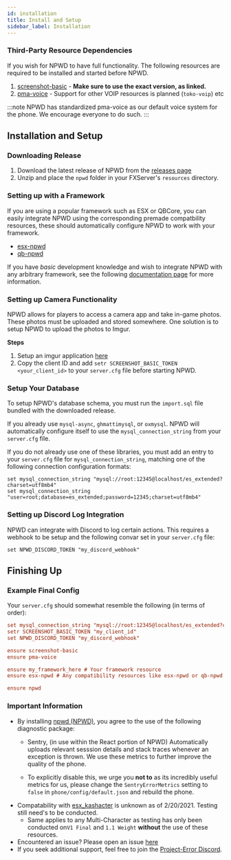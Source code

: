 ```yaml
---
id: installation
title: Install and Setup
sidebar_label: Installation
---
```


### Third-Party Resource Dependencies
If you wish for NPWD to have full functionality. The following resources are required to be
installed and started before NPWD.

1. [screenshot-basic](https://github.com/project-error/screenshot-basic) - **Make sure to use the exact version, as linked.**
2. [pma-voice](https://github.com/AvarianKnight/pma-voice) - Support for other VOIP resources is planned (`toko-voip`) etc

:::note
NPWD has standardized pma-voice as our default voice system for the phone. We encourage everyone to do such.
:::

## Installation and Setup

### Downloading Release
1. Download the latest release of NPWD from the [releases page](https://github.com/project-error/npwd/releases)
2. Unzip and place the `npwd` folder in your FXServer's `resources` directory.

### Setting up with a Framework
If you are using a popular framework such as ESX or QBCore, you can easily integrate NPWD using the corresponding
premade compatbility resources, these should automatically configure NPWD to work with your framework.

* [esx-npwd](https://github.com/overextended/esx-npwd)
* [qb-npwd](https://github.com/project-error/qb-npwd)

If you have *basic* development knowledge and wish to integrate NPWD with any arbitrary framework,
see the following [documentation page](../dev/FrameworkIntegration.md) for more information.


### Setting up Camera Functionality

NPWD allows for players to access a camera app and take in-game photos. These photos must be uploaded and stored somewhere.
One solution is to setup NPWD to upload the photos to Imgur. 

**Steps**
1. Setup an imgur application [here](https://api.imgur.com/oauth2/addclient)
2. Copy the client ID and add `setr SCREENSHOT_BASIC_TOKEN <your_client_id>` to your `server.cfg` file before starting NPWD.

### Setup Your Database

To setup NPWD's database schema, you must run the `import.sql` file bundled with the downloaded release.

If you already use `mysql-async`, `ghmattimysql`, or `oxmysql`. NPWD will automatically configure itself to use the `mysql_connection_string`
from your `server.cfg` file.

If you do not already use one of these libraries, you must add an entry to your `server.cfg` file for `mysql_connection_string`, matching
one of the following connection configuration formats:

```
set mysql_connection_string "mysql://root:12345@localhost/es_extended?charset=utf8mb4"
set mysql_connection_string "user=root;database=es_extended;password=12345;charset=utf8mb4"
```

### Setting up Discord Log Integration

NPWD can integrate with Discord to log certain actions. This requires a webhook to be setup and the following convar
set in your `server.cfg` file:

```
set NPWD_DISCORD_TOKEN "my_discord_webhook"
```

## Finishing Up

### Example Final Config

Your `server.cfg` should somewhat resemble the following (in terms of order): 
```cfg
set mysql_connection_string "mysql://root:12345@localhost/es_extended?charset=utf8mb4"
setr SCREENSHOT_BASIC_TOKEN "my_client_id"
set NPWD_DISCORD_TOKEN "my_discord_webhook"

ensure screenshot-basic
ensure pma-voice

ensure my_framework_here # Your framework resource
ensure esx-npwd # Any compatibility resources like esx-npwd or qb-npwd

ensure npwd
```


### Important Information
* By installing [npwd (NPWD)](https://github.com/project-error/npwd), you agree to the use of the following diagnostic package:
   * Sentry, (in use within the React portion of NPWD) Automatically
     uploads relevant sesssion details and stack traces whenever an exception is thrown. We use these metrics to further improve the quality of the phone.

   * To explicitly disable this, we urge you **not to** as its incredibly useful metrics for us,
     please change the `SentryErrorMetrics` setting to `false` in `phone/config/default.json` and rebuild the phone.
* Compatability with [esx_kashacter](https://github.com/FiveEYZ/esx_kashacter) is unknown as of 2/20/2021. Testing still need's to be conducted.
   * Same applies to any Multi-Character as testing has only been conducted on`V1 Final` and `1.1 Weight` **without** the use of these resources.
* Encountered an issue? Please open an issue [here](https://github.com/project-error/npwd/issues/new/choose)
* If you seek additional support, feel free to join the [Project-Error Discord](https://discord.gg/HYwBjTbAY5).


